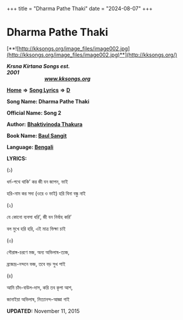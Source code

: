 +++
title = "Dharma Pathe Thaki"
date = "2024-08-07"
+++

# Dharma Pathe Thaki
[**![http://kksongs.org/image_files/image002.jpg](http://kksongs.org/image_files/image002.jpg)**](http://kksongs.org/)

**_Krsna Kirtana Songs est. 2001_**                                                                                                                                                 **_www.kksongs.org_**

[**Home**](http://kksongs.org/) **⇒** [**Song Lyrics**](http://kksongs.org/lyrics.html) **⇒** [**D**](http://kksongs.org/songs/song_d.html)

**Song Name: Dharma Pathe Thaki**

**Official Name: Song 2**

**Author:** [**Bhaktivinoda Thakura**](http://kksongs.org/authors/list/bhaktivinoda.html)

**Book Name: [Baul Sangit](http://kksongs.org/authors/baulsangit.html)**

**Language: [Bengali](http://kksongs.org/language/list/bengali.html)**

**LYRICS:**

(১)

ধর্ম\-পথে থাকি’ কর জী বন জাপন, ভাই

হরি\-নাম কর সদা (ওরে ও ভাই) হরি বিনা বন্ধু নাই 

(২)

যে কোনো ব্যবসা ধরি’, জী বন নির্বাহ করি’

বল মুখে হরি হরি, এই মাত্র ভিক্ষা চাই 

(৩)

গৌরাঙ্গ\-চরণে মজ, অন্য অভিলাষ\-ত্যজ,

ব্রজেন্দ্র\-নন্দনে ভজ, তবে বড় সুখ পাই 

(৪)

আমি চাঁদ\-বাউল\-দাস, করি তব কৃপা আশ,

জানাইয়া অভিলাষ, নিত্যানন্দ\-আজ্ঞা গাই  

**UPDATED:** November 11, 2015